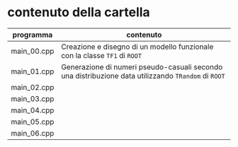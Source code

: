 # contenuto della cartella

   | programma | contenuto |
   | -------------| -------------|
   | main_00.cpp  | Creazione e disegno di un modello funzionale con la classe ```TF1``` di ```ROOT``` |
   | main_01.cpp  | Generazione di numeri pseudo-casuali secondo una distribuzione data utilizzando ```TRandom``` di ```ROOT``` |
   | main_02.cpp  |  |
   | main_03.cpp  |  |
   | main_04.cpp  |  |
   | main_05.cpp  |  |
   | main_06.cpp  |  |
